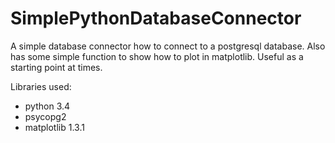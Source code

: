 SimplePythonDatabaseConnector
=============================

A simple database connector how to connect to a postgresql database. Also has some simple function to show how to plot in matplotlib. Useful as a starting point at times.

Libraries used:

* python 3.4
* psycopg2
* matplotlib 1.3.1